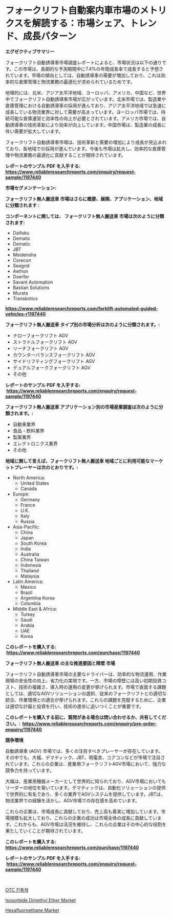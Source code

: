 <p><h1>フォークリフト自動案内車市場のメトリクスを解読する：市場シェア、トレンド、成長パターン</h1></p><p><strong>エグゼクティブサマリー</strong></p>
<p><p>フォークリフト自動誘導車市場調査レポートによると、市場状況は以下の通りです。この市場は、長期的な予測期間中に7.4%の年間成長率で成長すると予想されています。市場の傾向としては、自動誘導車の需要が増加しており、これは効率的な倉庫管理と物流業務の最適化が求められているためです。</p><p>地理的には、北米、アジア太平洋地域、ヨーロッパ、アメリカ、中国など、世界中でフォークリフト自動誘導車市場が広がっています。北米市場では、製造業や倉庫管理における自動誘導車の採用が進んでおり、アジア太平洋地域では急速に成長している物流業界に対して需要が高まっています。ヨーロッパ市場では、持続可能な倉庫運営と効率性の向上が必要とされています。アメリカ市場では、自動誘導車の技術革新により効率が向上しています。中国市場は、製造業の成長に伴い需要が拡大しています。</p><p>フォークリフト自動誘導車市場は、技術革新と需要の増加により成長が見込まれており、各地域での採用が進んでいます。今後も市場は拡大し、効率的な倉庫管理や物流業務の最適化に貢献することが期待されています。</p></p>
<p><strong>レポートのサンプル PDF を入手する: <a href="https://www.reliableresearchreports.com/enquiry/request-sample/1197440">https://www.reliableresearchreports.com/enquiry/request-sample/1197440</a></strong></p>
<p><strong>市場セグメンテーション:</strong></p>
<p><strong> フォークリフト無人搬送車 市場はさらに概要、展開、アプリケーション、地域に分類されます :</strong></p>
<p><strong>コンポーネントに関しては、 フォークリフト無人搬送車 市場は次のように分類されます: &nbsp;</strong></p>
<p><ul><li>Daifuku</li><li>Dematic</li><li>Dematic</li><li>JBT</li><li>Meidensha</li><li>Corecon</li><li>Seegrid</li><li>Aethon</li><li>Doerfer</li><li>Savant Automation</li><li>Bastian Solutions</li><li>Murata</li><li>Transbotics</li></ul></p>
<p><strong><a href="https://www.reliableresearchreports.com/forklift-automated-guided-vehicles-r1197440">https://www.reliableresearchreports.com/forklift-automated-guided-vehicles-r1197440</a></strong></p>
<p><strong> フォークリフト無人搬送車 タイプ別の市場分析は次のように分類されます。:</strong></p>
<p><ul><li>ナローフォークリフト AGV</li><li>ストラドルフォークリフト AGV</li><li>リーチフォークリフト AGV</li><li>カウンターバランスフォークリフト AGV</li><li>サイドリフティングフォークリフト AGV</li><li>デュアルフォークフォークリフト AGV</li><li>その他</li></ul></p>
<p><strong>レポートのサンプル PDF を入手する: &nbsp;<a href="https://www.reliableresearchreports.com/enquiry/request-sample/1197440">https://www.reliableresearchreports.com/enquiry/request-sample/1197440</a></strong></p>
<p><strong> フォークリフト無人搬送車 アプリケーション別の市場産業調査は次のように分類されます。:</strong></p>
<p><ul><li>自動車業界</li><li>食品・飲料業界</li><li>製薬業界</li><li>エレクトロニクス業界</li><li>その他</li></ul></p>
<p><strong>地域に関して言えば、フォークリフト無人搬送車 地域ごとに利用可能なマーケットプレーヤーは次のとおりです。:</strong></p>
<p><ul>
    <li>
        North America:
        <ul>
            <li>United States</li>
            <li>Canada</li>
        </ul>
    </li>
    <li>
        Europe:
        <ul>
            <li>Germany</li>
            <li>France</li>
            <li>U.K.</li>
            <li>Italy</li>
            <li>Russia</li>
        </ul>
    </li>
    <li>
        Asia-Pacific:
        <ul>
            <li>China</li>
            <li>Japan</li>
            <li>South Korea</li>
            <li>India</li>
            <li>Australia</li>
            <li>China Taiwan</li>
            <li>Indonesia</li>
            <li>Thailand</li>
            <li>Malaysia</li>
        </ul>
    </li>
    <li>
        Latin America:
        <ul>
            <li>Mexico</li>
            <li>Brazil</li>
            <li>Argentina Korea</li>
            <li>Colombia</li>
        </ul>
    </li>
    <li>
        Middle East & Africa:
        <ul>
            <li>Turkey</li>
            <li>Saudi</li>
            <li>Arabia</li>
            <li>UAE</li>
            <li>Korea</li>
        </ul>
    </li>
    </ul></p>
<p><strong>このレポートを購入する: &nbsp;<a href="https://www.reliableresearchreports.com/purchase/1197440">https://www.reliableresearchreports.com/purchase/1197440</a></strong></p>
<p><strong>フォークリフト無人搬送車 の主な推進要因と障壁 市場</strong></p>
<p><p>フォークリフト自動誘導車市場の主要なドライバーは、効率的な物流運用、作業現場の安全性の向上、省力化の実現です。一方、市場の障壁には高い初期投資コスト、技術の複雑さ、導入時の運用の変更が挙げられます。市場で直面する課題としては、適切なAGVソリューションの選択、従来のフォークリフトとの適切な統合、作業環境との適合が挙げられます。これらの課題を克服するために、企業は適切な計画と投資を行い、技術の進歩に追いつくことが重要です。</p></p>
<p><strong>このレポートを購入する前に、質問がある場合は問い合わせるか、共有してください。:&nbsp; <a href="https://www.reliableresearchreports.com/enquiry/pre-order-enquiry/1197440">https://www.reliableresearchreports.com/enquiry/pre-order-enquiry/1197440</a></strong></p>
<p><strong>競争環境</strong></p>
<p><p>自動誘導車 (AGV) 市場では、多くの注目すべきプレーヤーが存在しています。その中でも、大福、デマティック、JBT、明電舎、コアコンなどが市場で注目されています。これらの企業は、産業用フォークリフトAGV市場において、強力な競争力を持っています。</p><p>大福は、産業用機器メーカーとして世界的に知られており、AGV市場においてもリーダーの地位を築いています。デマティックは、自動化ソリューションの提供で世界的に有名であり、多くの業界でAGVシステムを提供しています。JBTは、物流業界での経験を活かし、AGV市場での存在感を高めています。</p><p>これらの企業は、市場成長に貢献しており、売上高も着実に増加しています。市場規模も拡大しており、これらの企業の成功は市場全体の成長に貢献しています。これからも、AGV市場は活況を維持し、これらの企業はその中心的な役割を果たしていくことが期待されています。</p></p>
<p><strong>このレポートを購入する: &nbsp; <a href="https://www.reliableresearchreports.com/purchase/1197440">https://www.reliableresearchreports.com/purchase/1197440</a></strong></p>
<p><strong>レポートのサンプル PDF を入手する: &nbsp;<a href="https://www.reliableresearchreports.com/enquiry/request-sample/1197440">https://www.reliableresearchreports.com/enquiry/request-sample/1197440</a></strong><strong></strong></p>
<p>&nbsp;</p>
<p><p><a href="https://github.com/KellyLyncyh543964/Market-Research-Report-List-1/blob/main/949952831662.md">OTC 진통제</a></p><p><a href="https://issuu.com/reportprime-2/docs/isosorbide-dimethyl-ether-market-size-2030.pptx">Isosorbide Dimethyl Ether Market</a></p><p><a href="https://issuu.com/reportprime-2/docs/hexafluoroethane-market-size-2030.pptx">Hexafluoroethane Market</a></p></p>